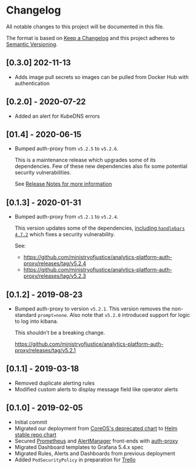 # Changelog

All notable changes to this project will be documented in this file.

The format is based on [Keep a Changelog](http://keepachangelog.com/en/1.0.0/)
and this project adheres to [Semantic Versioning](http://semver.org/spec/v2.0.0.html).

## [0.3.0] 202-11-13

- Adds image pull secrets so images can be pulled from Docker Hub with authentication

## [0.2.0] - 2020-07-22

- Added an alert for KubeDNS errors

## [01.4] - 2020-06-15

- Bumped auth-proxy from `v5.2.5` to `v5.2.6`.

  This is a maintenance release which upgrades some of its dependencies.
  Few of these new dependencies also fix some potential security
  vulnerabilities.

  See [Release Notes for more information](https://github.com/ministryofjustice/analytics-platform-auth-proxy/releases/tag/v5.2.6)

## [0.1.3] - 2020-01-31

- Bumped auth-proxy from `v5.2.1` to `v5.2.4`.

  This version updates some of the dependencies, [including
  `handlebars` `4.7.2`](https://github.com/ministryofjustice/analytics-platform-auth-proxy/pull/214)
  which fixes a security vulnerability.

  See:
  - <https://github.com/ministryofjustice/analytics-platform-auth-proxy/releases/tag/v5.2.4>
  - <https://github.com/ministryofjustice/analytics-platform-auth-proxy/releases/tag/v5.2.3>

## [0.1.2] - 2019-08-23

- Bumped auth-proxy to version `v5.2.1`.
  This version removes the non-standard `prompt=none`.
  Also note that `v5.2.0` introduced support for logic to log into kibana.

  This shouldn't be a breaking change.

  <https://github.com/ministryofjustice/analytics-platform-auth-proxy/releases/tag/v5.2.1>

## [0.1.1] - 2019-03-18

- Removed duplicate alerting rules
- Modified custom alerts to display message field like operator alerts

## [0.1.0] - 2019-02-05

- Initial commit
- Migrated our deployment from [CoreOS's deprecated chart](https://github.com/coreos/prometheus-operator/tree/master/helm) to [Helm stable repo chart](https://github.com/helm/charts/tree/master/stable/prometheus-operator)
- Secured [Prometheus](https://prometheus.services.dev.mojanalytics.xyz) and [AlertManager](https://alertmanager.services.dev.mojanalytics.xyz) front-ends with [auth-proxy](https://github.com/ministryofjustice/analytics-platform-auth-proxy)
- Migrated Dashboard templates to Grafana 5.4.x spec
- Migrated Rules, Alerts and Dashboards from previous deployment
- Added `PodSecurityPolicy` in preparation for [Trello](https://trello.com/c/0mfKXhjp)
